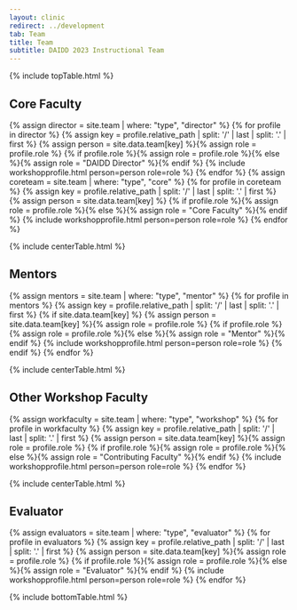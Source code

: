 ```yaml
---
layout: clinic
redirect: ../development
tab: Team
title: Team
subtitle: DAIDD 2023 Instructional Team
---
```


{% include topTable.html %}

## Core Faculty

{% assign director = site.team | where: "type", "director" %}
{% for profile in director %}
{% assign key = profile.relative_path | split: '/' | last | split: '.' | first %}
{% assign person = site.data.team[key] %}{% assign role = profile.role %}
{% if profile.role %}{% assign role = profile.role %}{% else %}{% assign role = "DAIDD Director" %}{% endif %}
{% include workshopprofile.html person=person role=role %}
{% endfor %}
{% assign coreteam = site.team | where: "type", "core" %}
{% for profile in coreteam %}
{% assign key = profile.relative_path | split: '/' | last | split: '.' | first %}
{% assign person = site.data.team[key] %}
{% if profile.role %}{% assign role = profile.role %}{% else %}{% assign role = "Core Faculty" %}{% endif %}
{% include workshopprofile.html person=person role=role %}
{% endfor %}

{% include centerTable.html %}

## Mentors

{% assign mentors = site.team | where: "type", "mentor" %}
{% for profile in mentors %}
{% assign key = profile.relative_path | split: '/' | last | split: '.' | first %}
{% if site.data.team[key] %}
{% assign person = site.data.team[key] %}{% assign role = profile.role %}
{% if profile.role %}{% assign role = profile.role %}{% else %}{% assign role = "Mentor" %}{% endif %}
{% include workshopprofile.html person=person role=role %}
{% endif %}
{% endfor %}

{% include centerTable.html %}

## Other Workshop Faculty

{% assign workfaculty = site.team | where: "type", "workshop" %}
{% for profile in workfaculty %}
{% assign key = profile.relative_path | split: '/' | last | split: '.' | first %}
{% assign person = site.data.team[key] %}{% assign role = profile.role %}
{% if profile.role %}{% assign role = profile.role %}{% else %}{% assign role = "Contributing Faculty" %}{% endif %}
{% include workshopprofile.html person=person role=role %}
{% endfor %}

{% include centerTable.html %}

## Evaluator

{% assign evaluators = site.team | where: "type", "evaluator" %}
{% for profile in evaluators %}
{% assign key = profile.relative_path | split: '/' | last | split: '.' | first %}
{% assign person = site.data.team[key] %}{% assign role = profile.role %}
{% if profile.role %}{% assign role = profile.role %}{% else %}{% assign role = "Evaluator" %}{% endif %}
{% include workshopprofile.html person=person role=role %}
{% endfor %}

{% include bottomTable.html %}
